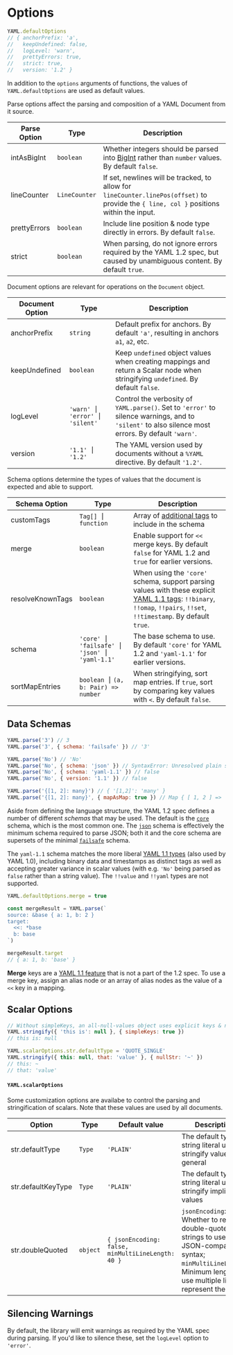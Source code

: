 # Options

```js
YAML.defaultOptions
// { anchorPrefix: 'a',
//   keepUndefined: false,
//   logLevel: 'warn',
//   prettyErrors: true,
//   strict: true,
//   version: '1.2' }
```

In addition to the `options` arguments of functions, the values of `YAML.defaultOptions` are used as default values.

Parse options affect the parsing and composition of a YAML Document from it source.

| Parse Option | Type          | Description                                                                                                                             |
| ------------ | ------------- | --------------------------------------------------------------------------------------------------------------------------------------- |
| intAsBigInt  | `boolean`     | Whether integers should be parsed into [BigInt] rather than `number` values. By default `false`.                                        |
| lineCounter  | `LineCounter` | If set, newlines will be tracked, to allow for `lineCounter.linePos(offset)` to provide the `{ line, col }` positions within the input. |
| prettyErrors | `boolean`     | Include line position & node type directly in errors. By default `false`.                                                               |
| strict       | `boolean`     | When parsing, do not ignore errors required by the YAML 1.2 spec, but caused by unambiguous content. By default `true`.                 |

[bigint]: https://developer.mozilla.org/en/docs/Web/JavaScript/Reference/Global_Objects/BigInt

Document options are relevant for operations on the `Document` object.

| Document Option | Type                          | Description                                                                                                                                        |
| --------------- | ----------------------------- | -------------------------------------------------------------------------------------------------------------------------------------------------- |
| anchorPrefix    | `string`                      | Default prefix for anchors. By default `'a'`, resulting in anchors `a1`, `a2`, etc.                                                                |
| keepUndefined   | `boolean`                     | Keep `undefined` object values when creating mappings and return a Scalar node when stringifying `undefined`. By default `false`.                  |
| logLevel        | `'warn' ⎮ 'error' ⎮ 'silent'` | Control the verbosity of `YAML.parse()`. Set to `'error'` to silence warnings, and to `'silent'` to also silence most errors. By default `'warn'`. |
| version         | `'1.1' ⎮ '1.2'`               | The YAML version used by documents without a `%YAML` directive. By default `'1.2'`.                                                                |

Schema options determine the types of values that the document is expected and able to support.

| Schema Option    | Type                                          | Description                                                                                                                                                             |
| ---------------- | --------------------------------------------- | ----------------------------------------------------------------------------------------------------------------------------------------------------------------------- |
| customTags       | `Tag[] ⎮ function`                            | Array of [additional tags](#custom-data-types) to include in the schema                                                                                                 |
| merge            | `boolean`                                     | Enable support for `<<` merge keys. By default `false` for YAML 1.2 and `true` for earlier versions.                                                                    |
| resolveKnownTags | `boolean`                                     | When using the `'core'` schema, support parsing values with these explicit [YAML 1.1 tags]: `!!binary`, `!!omap`, `!!pairs`, `!!set`, `!!timestamp`. By default `true`. |
| schema           | `'core' ⎮ 'failsafe' ⎮` `'json' ⎮ 'yaml-1.1'` | The base schema to use. By default `'core'` for YAML 1.2 and `'yaml-1.1'` for earlier versions.                                                                         |
| sortMapEntries   | `boolean ⎮` `(a, b: Pair) => number`          | When stringifying, sort map entries. If `true`, sort by comparing key values with `<`. By default `false`.                                                              |

[yaml 1.1 tags]: https://yaml.org/type/

## Data Schemas

```js
YAML.parse('3') // 3
YAML.parse('3', { schema: 'failsafe' }) // '3'

YAML.parse('No') // 'No'
YAML.parse('No', { schema: 'json' }) // SyntaxError: Unresolved plain scalar "No"
YAML.parse('No', { schema: 'yaml-1.1' }) // false
YAML.parse('No', { version: '1.1' }) // false

YAML.parse('{[1, 2]: many}') // { '[1,2]': 'many' }
YAML.parse('{[1, 2]: many}', { mapAsMap: true }) // Map { [ 1, 2 ] => 'many' }
```

Aside from defining the language structure, the YAML 1.2 spec defines a number of different _schemas_ that may be used. The default is the [`core`](http://yaml.org/spec/1.2/spec.html#id2804923) schema, which is the most common one. The [`json`](http://yaml.org/spec/1.2/spec.html#id2803231) schema is effectively the minimum schema required to parse JSON; both it and the core schema are supersets of the minimal [`failsafe`](http://yaml.org/spec/1.2/spec.html#id2802346) schema.

The `yaml-1.1` schema matches the more liberal [YAML 1.1 types](http://yaml.org/type/) (also used by YAML 1.0), including binary data and timestamps as distinct tags as well as accepting greater variance in scalar values (with e.g. `'No'` being parsed as `false` rather than a string value). The `!!value` and `!!yaml` types are not supported.

```js
YAML.defaultOptions.merge = true

const mergeResult = YAML.parse(`
source: &base { a: 1, b: 2 }
target:
  <<: *base
  b: base
`)

mergeResult.target
// { a: 1, b: 'base' }
```

**Merge** keys are a [YAML 1.1 feature](http://yaml.org/type/merge.html) that is not a part of the 1.2 spec. To use a merge key, assign an alias node or an array of alias nodes as the value of a `<<` key in a mapping.

## Scalar Options

```js
// Without simpleKeys, an all-null-values object uses explicit keys & no values
YAML.stringify({ 'this is': null }, { simpleKeys: true })
// this is: null

YAML.scalarOptions.str.defaultType = 'QUOTE_SINGLE'
YAML.stringify({ this: null, that: 'value' }, { nullStr: '~' })
// this: ~
// that: 'value'
```

#### `YAML.scalarOptions`

Some customization options are availabe to control the parsing and stringification of scalars. Note that these values are used by all documents.

| Option             | Type     | Default value                                       | Description                                                                                                                                                                |
| ------------------ | -------- | --------------------------------------------------- | -------------------------------------------------------------------------------------------------------------------------------------------------------------------------- |
| str.defaultType    | `Type`   | `'PLAIN'`                                           | The default type of string literal used to stringify values in general                                                                                                     |
| str.defaultKeyType | `Type`   | `'PLAIN'`                                           | The default type of string literal used to stringify implicit key values                                                                                                   |
| str.doubleQuoted   | `object` | `{ jsonEncoding: false,` `minMultiLineLength: 40 }` | `jsonEncoding`: Whether to restrict double-quoted strings to use JSON-compatible syntax; `minMultiLineLength`: Minimum length to use multiple lines to represent the value |

## Silencing Warnings

By default, the library will emit warnings as required by the YAML spec during parsing.
If you'd like to silence these, set the `logLevel` option to `'error'`.
